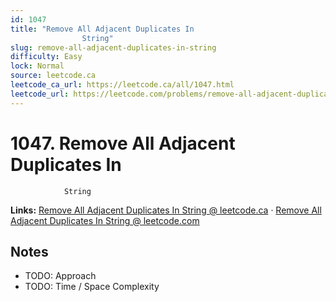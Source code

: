 ```yaml
--- 
id: 1047
title: "Remove All Adjacent Duplicates In
                String"
slug: remove-all-adjacent-duplicates-in-string
difficulty: Easy
lock: Normal
source: leetcode.ca
leetcode_ca_url: https://leetcode.ca/all/1047.html
leetcode_url: https://leetcode.com/problems/remove-all-adjacent-duplicates-in-string/
---
```


# 1047. Remove All Adjacent Duplicates In
                String

**Links:** [Remove All Adjacent Duplicates In
                String @ leetcode.ca](https://leetcode.ca/all/1047.html) · [Remove All Adjacent Duplicates In
                String @ leetcode.com](https://leetcode.com/problems/remove-all-adjacent-duplicates-in-string/)

## Notes
- TODO: Approach
- TODO: Time / Space Complexity

